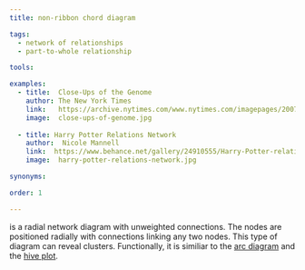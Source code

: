 ```yaml
---
title: non-ribbon chord diagram

tags:
  - network of relationships
  - part-to-whole relationship

tools:

examples:
  - title:  Close-Ups of the Genome
    author: The New York Times
    link:   https://archive.nytimes.com/www.nytimes.com/imagepages/2007/01/22/science/20070123_SCI_ILLO.html
    image:  close-ups-of-genome.jpg
    
  - title: Harry Potter Relations Network
    author:  Nicole Mannell
    link:  https://www.behance.net/gallery/24910555/Harry-Potter-relations-network
    image:  harry-potter-relations-network.jpg    

synonyms:

order: 1

---
```


is a radial network diagram with unweighted connections. The nodes are positioned radially with connections linking any two nodes. This type of diagram can reveal clusters. Functionally, it is similiar to the [arc diagram](/arc-diagram) and the [hive plot](/hive-plot).

<!--more--> 
